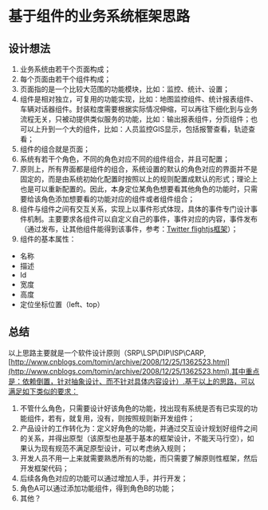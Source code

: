 # 基于组件的业务系统框架思路
## 设计想法
1.	业务系统由若干个页面构成；
2.	每个页面由若干个组件构成；
3.	页面指的是一个比较大范围的功能模块，比如：监控、统计、设置；
4.	组件是相对独立，可复用的功能实现，比如：地图监控组件、统计报表组件、车辆对话器组件。封装粒度需要根据实际情况伸缩，可以再往下细化到与业务流程无关，只被动提供类似服务的功能，比如：输出报表组件，分页组件；也可以上升到一个大的组件，比如：人员监控GIS显示，包括报警查看，轨迹查看；
5.	组件的组合就是页面；
6.	系统有若干个角色，不同的角色对应不同的组件组合，并且可配置；
7.	原则上，所有界面都是组件的组合，系统设置的默认的角色对应的界面并不是固定的，而是由系统初始化配置时按照以上的规则配置成默认的形式；理论上也是可以重新配置的。因此，本身定位某角色想要看其他角色的功能时，只需要给该角色添加想要看的功能对应的组件或者组件组合；
8.	组件与组件之间有交互关系，实现上以事件形式体现，具体的事件专门设计事件机制。主要要求各组件可以自定义自己的事件，事件对应的内容，事件发布（通过发布，让其他组件能得到该事件，参考：[Twitter flightjs框架](http://flightjs.github.io/)）；
9.	组件的基本属性：
* 名称
* 描述
* Id
* 宽度
* 高度
* 定位坐标位置（left、top）

## 总结
以上思路主要就是一个软件设计原则（SRP\LSP\DIP\ISP\CARP, [http://www.cnblogs.com/tomin/archive/2008/12/25/1362523.html](http://www.cnblogs.com/tomin/archive/2008/12/25/1362523.html),其中重点是：依赖倒置，针对抽象设计、而不针对具体内容设计）.基于以上的思路，可以满足如下类似的要求：

1. 不管什么角色，只需要设计好该角色的功能，找出现有系统是否有已实现的功能组件，若有，就复用，没有，则按照规则新开发组件；
2.	产品设计的工作转化为：定义好角色的功能，并通过交互设计规划好组件之间的关系，并得出原型（该原型也是基于基本的框架设计，不能天马行空），如果认为现有规范不满足原型设计，可以考虑纳入规则；
3.	开发人员不用一上来就需要熟悉所有的功能，而只需要了解原则性框架，然后开发框架代码；
4.	后续各角色对应的功能可以通过增加人手，并行开发；
5.	角色A可以通过添加功能组件，得到角色B的功能；
6.	其他？
